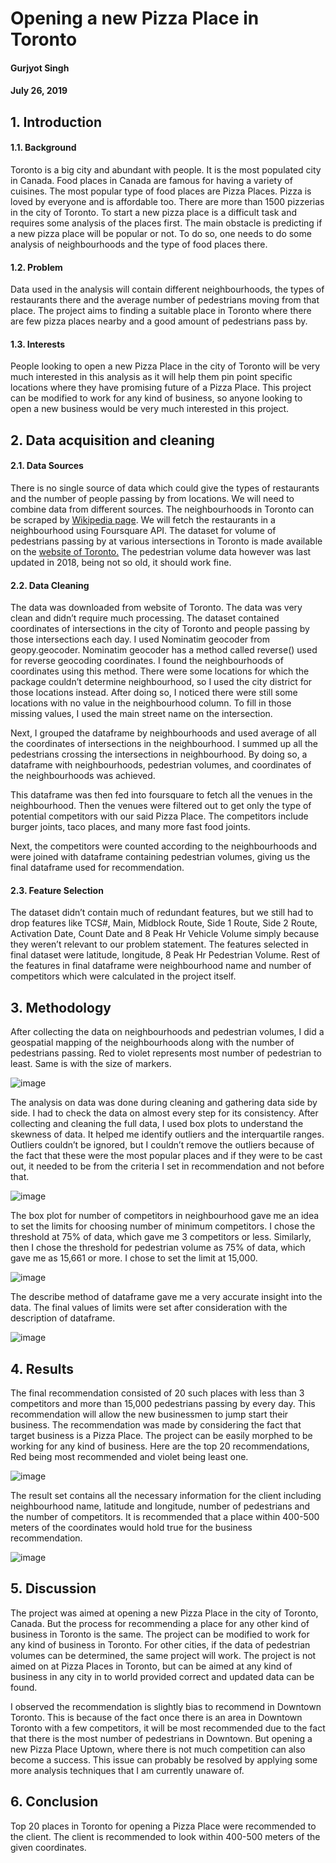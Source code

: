 # Opening a new Pizza Place in Toronto
#### Gurjyot Singh
#### July 26, 2019

## 1.	Introduction
#### 1.1.	Background
Toronto is a big city and abundant with people. It is the most populated city in Canada. Food places in Canada are famous for having a variety of cuisines. The most popular type of food places are Pizza Places. Pizza is loved by everyone and is affordable too. There are more than 1500 pizzerias in the city of Toronto. To start a new pizza place is a difficult task and requires some analysis of the places first. The main obstacle is predicting if a new pizza place will be popular or not. To do so, one needs to do some analysis of neighbourhoods and the type of food places there.

#### 1.2.	Problem
Data used in the analysis will contain different neighbourhoods, the types of restaurants there and the average number of pedestrians moving from that place. The project aims to finding a suitable place in Toronto where there are few pizza places nearby and a good amount of pedestrians pass by.

#### 1.3.	Interests
People looking to open a new Pizza Place in the city of Toronto will be very much interested in this analysis as it will help them pin point specific locations where they have promising future of a Pizza Place. This project can be modified to work for any kind of business, so anyone looking to open a new business would be very much interested in this project.

## 2.	Data acquisition and cleaning
#### 2.1.	Data Sources
There is no single source of data which could give the types of restaurants and the number of people passing by from locations. We will need to combine data from different sources. The neighbourhoods in Toronto can be scraped by <a href='https://en.wikipedia.org/wiki/List_of_postal_codes_of_Canada:_M'>Wikipedia page</a>. We will fetch the restaurants in a neighbourhood using Foursquare API. The dataset for volume of pedestrians passing by at various intersections in Toronto is made available on the <a href='https://www.toronto.ca/city-government/data-research-maps/open-data/open-data-catalogue/transportation/#7c8e7c62-7630-8b0f-43ed-a2dfe24aadc9'>website of Toronto.</a> The pedestrian volume data however was last updated in 2018, being not so old, it should work fine.

#### 2.2.	Data Cleaning
The data was downloaded from website of Toronto. The data was very clean and didn’t require much processing. The dataset contained coordinates of intersections in the city of Toronto and people passing by those intersections each day. I used Nominatim geocoder from geopy.geocoder. Nominatim geocoder has a method called reverse() used for reverse geocoding coordinates. I found the neighbourhoods of coordinates using this method. There were some locations for which the package couldn’t determine neighbourhood, so I used the city district for those locations instead. After doing so, I noticed there were still some locations with no value in the neighbourhood column. To fill in those missing values, I used the main street name on the intersection.
  
  Next, I grouped the dataframe by neighbourhoods and used average of all the coordinates of intersections in the neighbourhood. I summed up all the pedestrians crossing the intersections in neighbourhood. By doing so, a dataframe with neighbourhoods, pedestrian volumes, and coordinates of the neighbourhoods was achieved.
  
  This dataframe was then fed into foursquare to fetch all the venues in the neighbourhood. Then the venues were filtered out to get only the type of potential competitors with our said Pizza Place. The competitors include burger joints, taco places, and many more fast food joints.
  
  Next, the competitors were counted according to the neighbourhoods and were joined with dataframe containing pedestrian volumes, giving us the final dataframe used for recommendation.

#### 2.3.	Feature Selection
The dataset didn’t contain much of redundant features, but we still had to drop features like TCS#, Main, Midblock Route, Side 1 Route, Side 2 Route, Activation Date, Count Date and 8 Peak Hr Vehicle Volume simply because they weren’t relevant to our problem statement.
The features selected in final dataset were latitude, longitude, 8 Peak Hr Pedestrian Volume. Rest of the features in final dataframe were neighbourhood name and number of competitors which were calculated in the project itself.

## 3.	Methodology
After collecting the data on neighbourhoods and pedestrian volumes, I did a geospatial mapping of the neighbourhoods along with the number of pedestrians passing. Red to violet represents most number of pedestrian to least. Same is with the size of markers.

![image](https://drive.google.com/uc?export=view&id=17E5AHIZtA_q-7jUVaNK7hyqblngEhKcW)

The analysis on data was done during cleaning and gathering data side by side. I had to check the data on almost every step for its consistency. After collecting and cleaning the full data, I used box plots to understand the skewness of data. It helped me identify outliers and the interquartile ranges. Outliers couldn’t be ignored, but I couldn’t remove the outliers because of the fact that these were the most popular places and if they were to be cast out, it needed to be from the criteria I set in recommendation and not before that. 

![image](https://drive.google.com/uc?export=view&id=1C5TL5M8tB_U7DOcVVP2lI8bR39PY4FMD)

The box plot for number of competitors in neighbourhood gave me an idea to set the limits for choosing number of minimum competitors. I chose the threshold at 75% of data, which gave me 3 competitors or less. Similarly, then I chose the threshold for pedestrian volume as 75% of data, which gave me as 15,661 or more. I chose to set the limit at 15,000.

![image](https://drive.google.com/uc?export=view&id=1AghIRF_RtJaoHHU6JR0HF5khatMBNNOx)

The describe method of dataframe gave me a very accurate insight into the data. The final values of limits were set after consideration with the description of dataframe.

![image](https://drive.google.com/uc?export=view&id=1vSw7YcvkchMiAnhimNLGPB0b4vztPDUN)

## 4.	Results
The final recommendation consisted of 20 such places with less than 3 competitors and more than 15,000 pedestrians passing by every day. This recommendation will allow the new businessmen to jump start their business. The recommendation was made by considering the fact that target business is a Pizza Place. The project can be easily morphed to be working for any kind of business. Here are the top 20 recommendations, Red being most recommended and violet being least one.

![image](https://drive.google.com/uc?export=view&id=1dGePYWUiECkAjFLBm_xo8rZKO2bwA-EV)

The result set contains all the necessary information for the client including neighbourhood name, latitude and longitude, number of pedestrians and the number of competitors.
It is recommended that a place within 400-500 meters of the coordinates would hold true for the business recommendation.

![image](https://drive.google.com/uc?export=view&id=1yge8pTiVIy-FtuP6OR2iYIrU3Bl9yKyN)

## 5.	Discussion
The project was aimed at opening a new Pizza Place in the city of Toronto, Canada. But the process for recommending a place for any other kind of business in Toronto is the same. The project can be modified to work for any kind of business in Toronto. For other cities, if the data of pedestrian volumes can be determined, the same project will work. 
The project is not aimed on at Pizza Places in Toronto, but can be aimed at any kind of business in any city in to world provided correct and updated data can be found.

I observed the recommendation is slightly bias to recommend in Downtown Toronto. This is because of the fact once there is an area in Downtown Toronto with a few competitors, it will be most recommended due to the fact that there is the most number of pedestrians in Downtown. But opening a new Pizza Place Uptown, where there is not much competition can also become a success. This issue can probably be resolved by applying some more analysis techniques that I am currently unaware of.

## 6.	Conclusion
Top 20 places in Toronto for opening a Pizza Place were recommended to the client. The client is recommended to look within 400-500 meters of the given coordinates. 
